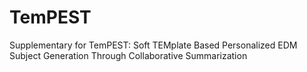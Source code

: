 # TemPEST
Supplementary for TemPEST: Soft TEMplate Based Personalized EDM Subject Generation Through Collaborative Summarization
